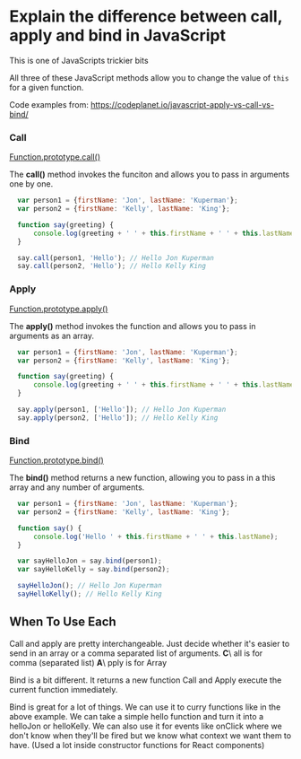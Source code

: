 # Explain the difference between call, apply and bind in JavaScript

This is one of JavaScripts trickier bits

All three of these JavaScript methods allow you to change the value of ```this``` for a given function.

Code examples from: https://codeplanet.io/javascript-apply-vs-call-vs-bind/

### Call

[Function.prototype.call()](https://developer.mozilla.org/en-US/docs/Web/JavaScript/Reference/Global_Objects/Function/call)

The __call()__ method invokes the funciton and allows you to pass in arguments one by one.

```js
  var person1 = {firstName: 'Jon', lastName: 'Kuperman'};
  var person2 = {firstName: 'Kelly', lastName: 'King'};

  function say(greeting) {
      console.log(greeting + ' ' + this.firstName + ' ' + this.lastName);
  }

  say.call(person1, 'Hello'); // Hello Jon Kuperman
  say.call(person2, 'Hello'); // Hello Kelly King
```

### Apply

[Function.prototype.apply()](https://developer.mozilla.org/en-US/docs/Web/JavaScript/Reference/Global_Objects/Function/apply)

The __apply()__ method invokes the function and allows you to pass in arguments as an array.

```js
  var person1 = {firstName: 'Jon', lastName: 'Kuperman'};
  var person2 = {firstName: 'Kelly', lastName: 'King'};

  function say(greeting) {
      console.log(greeting + ' ' + this.firstName + ' ' + this.lastName);
  }

  say.apply(person1, ['Hello']); // Hello Jon Kuperman
  say.apply(person2, ['Hello']); // Hello Kelly King
```

### Bind

[Function.prototype.bind()](https://developer.mozilla.org/en-US/docs/Web/JavaScript/Reference/Global_Objects/Function/bind)

The __bind()__ method returns a new function, allowing you to pass in a this array and any number of arguments.

```js
  var person1 = {firstName: 'Jon', lastName: 'Kuperman'};
  var person2 = {firstName: 'Kelly', lastName: 'King'};

  function say() {
      console.log('Hello ' + this.firstName + ' ' + this.lastName);
  }

  var sayHelloJon = say.bind(person1);
  var sayHelloKelly = say.bind(person2);

  sayHelloJon(); // Hello Jon Kuperman
  sayHelloKelly(); // Hello Kelly King
```

## When To Use Each
Call and apply are pretty interchangeable. Just decide whether it's easier to send in an array or a comma separated list of arguments.
  **C**\ all is for comma (separated list)
  **A**\ pply is for Array

Bind is a bit different. It returns a new function Call and Apply execute the current function immediately.

Bind is great for a lot of things. We can use it to curry functions like in the above example. We can take a simple hello function and turn it into a helloJon or helloKelly. We can also use it for events like onClick where we don't know when they'll be fired but we know what context we want them to have. (Used a lot inside constructor functions for React components)
